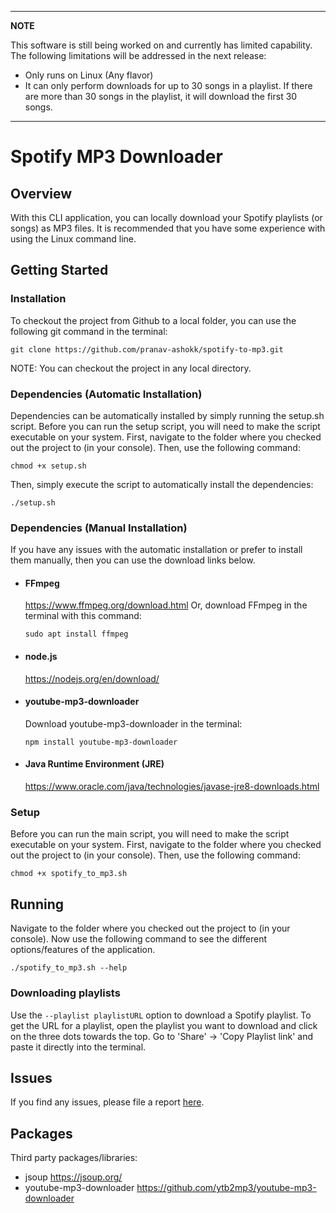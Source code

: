 ***
**NOTE**

This software is still being worked on and currently has limited capability. The following limitations will be addressed in the next release:
* Only runs on Linux (Any flavor)
* It can only perform downloads for up to 30 songs in a playlist. 
  If there are more than 30 songs in the playlist, it will download the first 30 songs.
***

# Spotify MP3 Downloader
## Overview
With this CLI application, you can locally download your Spotify playlists (or songs) as MP3 files. It is recommended that you have some experience with using the Linux command line. 
<!---
You can also download YouTube videos as MP3 files. Additionally, this sofware also provides unique features such as downloading your playlists/songs in an 8D version (some songs may not supported) or in an instrumental/karaoke version.
-->

## Getting Started
### Installation
To checkout the project from Github to a local folder, you can use the following git command in the terminal:

`git clone https://github.com/pranav-ashokk/spotify-to-mp3.git`

NOTE: You can checkout the project in any local directory.

### Dependencies (Automatic Installation)
Dependencies can be automatically installed by simply running the setup.sh script. Before you can run the setup script, you will need to make the script executable on your system. First, navigate to the folder where you checked out the project to (in your console). Then, use the following command:

`chmod +x setup.sh`

Then, simply execute the script to automatically install the dependencies:

`./setup.sh`

### Dependencies (Manual Installation)
If you have any issues with the automatic installation or prefer to install them manually, then you can use the download links below.
* #### FFmpeg
  https://www.ffmpeg.org/download.html
  Or, download FFmpeg in the terminal with this command:

  `sudo apt install ffmpeg`
* #### node.js
  https://nodejs.org/en/download/
* #### youtube-mp3-downloader
  Download youtube-mp3-downloader in the terminal:

  `npm install youtube-mp3-downloader`
* #### Java Runtime Environment (JRE)
  https://www.oracle.com/java/technologies/javase-jre8-downloads.html

### Setup
Before you can run the main script, you will need to make the script executable on your system. First, navigate to the folder where you checked out the project to (in your console). Then, use the following command:

`chmod +x spotify_to_mp3.sh`

## Running
Navigate to the folder where you checked out the project to (in your console). Now use the following command to see the different options/features of the application.

`./spotify_to_mp3.sh --help`

### Downloading playlists
Use the `--playlist playlistURL` option to download a Spotify playlist. To get the URL for a playlist, open the playlist you want to download and click on the three dots towards the top. Go to 'Share' -> 'Copy Playlist link' and paste it directly into the terminal.

## Issues
If you find any issues, please file a report [here](https://github.com/pranav-ashokk/spotify-to-mp3/issues).
## Packages
Third party packages/libraries:
* jsoup
  https://jsoup.org/
* youtube-mp3-downloader
  https://github.com/ytb2mp3/youtube-mp3-downloader
